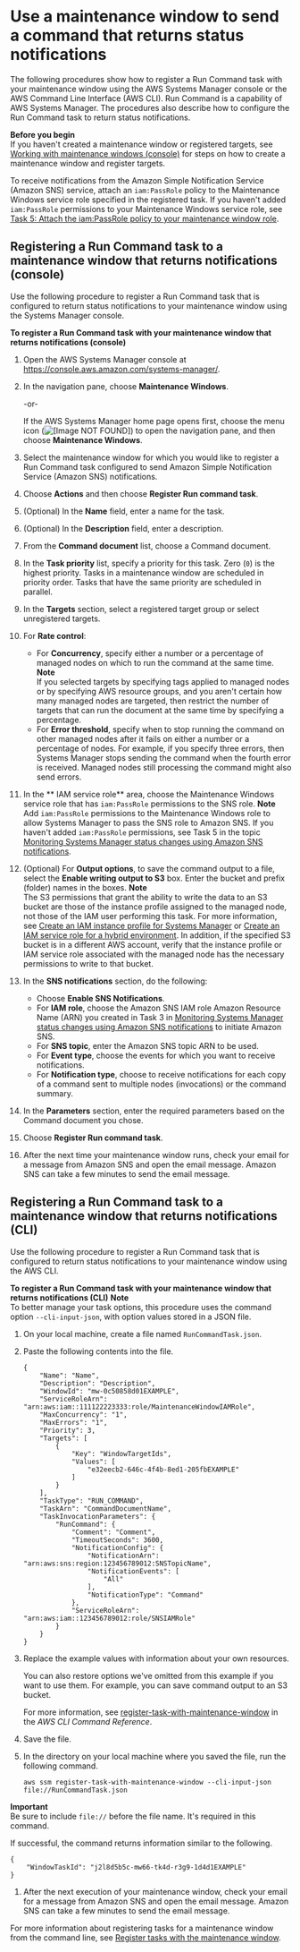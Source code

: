 # Use a maintenance window to send a command that returns status notifications<a name="monitoring-sns-mw-register"></a>

The following procedures show how to register a Run Command task with your maintenance window using the AWS Systems Manager console or the AWS Command Line Interface \(AWS CLI\)\. Run Command is a capability of AWS Systems Manager\. The procedures also describe how to configure the Run Command task to return status notifications\.

**Before you begin**  
If you haven't created a maintenance window or registered targets, see [Working with maintenance windows \(console\)](sysman-maintenance-working.md) for steps on how to create a maintenance window and register targets\.

To receive notifications from the Amazon Simple Notification Service \(Amazon SNS\) service, attach an `iam:PassRole` policy to the Maintenance Windows service role specified in the registered task\. If you haven't added `iam:PassRole` permissions to your Maintenance Windows service role, see [Task 5: Attach the iam:PassRole policy to your maintenance window role](monitoring-sns-notifications.md#monitoring-sns-passpolicy-mw)\. 

## Registering a Run Command task to a maintenance window that returns notifications \(console\)<a name="monitoring-sns-mw-register-console"></a>

Use the following procedure to register a Run Command task that is configured to return status notifications to your maintenance window using the Systems Manager console\.

**To register a Run Command task with your maintenance window that returns notifications \(console\)**

1. Open the AWS Systems Manager console at [https://console\.aws\.amazon\.com/systems\-manager/](https://console.aws.amazon.com/systems-manager/)\.

1. In the navigation pane, choose **Maintenance Windows**\.

   \-or\-

   If the AWS Systems Manager home page opens first, choose the menu icon \(![\[Image NOT FOUND\]](http://docs.aws.amazon.com/systems-manager/latest/userguide/images/menu-icon-small.png)\) to open the navigation pane, and then choose **Maintenance Windows**\.

1. Select the maintenance window for which you would like to register a Run Command task configured to send Amazon Simple Notification Service \(Amazon SNS\) notifications\.

1. Choose **Actions** and then choose **Register Run command task**\.

1. \(Optional\) In the **Name** field, enter a name for the task\.

1. \(Optional\) In the **Description** field, enter a description\.

1. From the **Command document** list, choose a Command document\.

1. In the **Task priority** list, specify a priority for this task\. Zero \(`0`\) is the highest priority\. Tasks in a maintenance window are scheduled in priority order\. Tasks that have the same priority are scheduled in parallel\.

1. In the **Targets** section, select a registered target group or select unregistered targets\.

1. For **Rate control**:
   + For **Concurrency**, specify either a number or a percentage of managed nodes on which to run the command at the same time\.
**Note**  
If you selected targets by specifying tags applied to managed nodes or by specifying AWS resource groups, and you aren't certain how many managed nodes are targeted, then restrict the number of targets that can run the document at the same time by specifying a percentage\.
   + For **Error threshold**, specify when to stop running the command on other managed nodes after it fails on either a number or a percentage of nodes\. For example, if you specify three errors, then Systems Manager stops sending the command when the fourth error is received\. Managed nodes still processing the command might also send errors\.

1. In the ** IAM service role** area, choose the Maintenance Windows service role that has `iam:PassRole` permissions to the SNS role\.
**Note**  
Add `iam:PassRole` permissions to the Maintenance Windows role to allow Systems Manager to pass the SNS role to Amazon SNS\. If you haven't added `iam:PassRole` permissions, see Task 5 in the topic [Monitoring Systems Manager status changes using Amazon SNS notifications](monitoring-sns-notifications.md)\.

1. \(Optional\) For **Output options**, to save the command output to a file, select the **Enable writing output to S3** box\. Enter the bucket and prefix \(folder\) names in the boxes\.
**Note**  
The S3 permissions that grant the ability to write the data to an S3 bucket are those of the instance profile assigned to the managed node, not those of the IAM user performing this task\. For more information, see [Create an IAM instance profile for Systems Manager](setup-instance-profile.md) or [Create an IAM service role for a hybrid environment](sysman-service-role.md)\. In addition, if the specified S3 bucket is in a different AWS account, verify that the instance profile or IAM service role associated with the managed node has the necessary permissions to write to that bucket\.

1. In the **SNS notifications** section, do the following:
   + Choose **Enable SNS Notifications**\.
   + For **IAM role**, choose the Amazon SNS IAM role Amazon Resource Name \(ARN\) you created in Task 3 in [Monitoring Systems Manager status changes using Amazon SNS notifications](monitoring-sns-notifications.md) to initiate Amazon SNS\.
   + For **SNS topic**, enter the Amazon SNS topic ARN to be used\.
   + For **Event type**, choose the events for which you want to receive notifications\.
   + For **Notification type**, choose to receive notifications for each copy of a command sent to multiple nodes \(invocations\) or the command summary\.

1. In the **Parameters** section, enter the required parameters based on the Command document you chose\.

1. Choose **Register Run command task**\.

1. After the next time your maintenance window runs, check your email for a message from Amazon SNS and open the email message\. Amazon SNS can take a few minutes to send the email message\.

## Registering a Run Command task to a maintenance window that returns notifications \(CLI\)<a name="monitoring-sns-mw-register-cli"></a>

Use the following procedure to register a Run Command task that is configured to return status notifications to your maintenance window using the AWS CLI\.

**To register a Run Command task with your maintenance window that returns notifications \(CLI\)**
**Note**  
To better manage your task options, this procedure uses the command option `--cli-input-json`, with option values stored in a JSON file\.

1. On your local machine, create a file named `RunCommandTask.json`\.

1. Paste the following contents into the file\.

   ```
   {
       "Name": "Name",
       "Description": "Description",
       "WindowId": "mw-0c50858d01EXAMPLE",
       "ServiceRoleArn": "arn:aws:iam::111122223333:role/MaintenanceWindowIAMRole",
       "MaxConcurrency": "1",
       "MaxErrors": "1",
       "Priority": 3,
       "Targets": [
           {
               "Key": "WindowTargetIds",
               "Values": [
                   "e32eecb2-646c-4f4b-8ed1-205fbEXAMPLE"
               ]
           }
       ],
       "TaskType": "RUN_COMMAND",
       "TaskArn": "CommandDocumentName",
       "TaskInvocationParameters": {
           "RunCommand": {
               "Comment": "Comment",
               "TimeoutSeconds": 3600,
               "NotificationConfig": {
                   "NotificationArn": "arn:aws:sns:region:123456789012:SNSTopicName",
                   "NotificationEvents": [
                       "All"
                   ],
                   "NotificationType": "Command"
               },
               "ServiceRoleArn": "arn:aws:iam::123456789012:role/SNSIAMRole"
           }
       }
   }
   ```

1. Replace the example values with information about your own resources\. 

   You can also restore options we've omitted from this example if you want to use them\. For example, you can save command output to an S3 bucket\. 

   For more information, see [register\-task\-with\-maintenance\-window](https://docs.aws.amazon.com/cli/latest/reference/ssm/register-task-with-maintenance-window.html) in the *AWS CLI Command Reference*\.

1. Save the file\.

1. In the directory on your local machine where you saved the file, run the following command\.

   ```
   aws ssm register-task-with-maintenance-window --cli-input-json file://RunCommandTask.json
   ```
**Important**  
Be sure to include `file://` before the file name\. It's required in this command\.

   If successful, the command returns information similar to the following\.

   ```
   {
       "WindowTaskId": "j2l8d5b5c-mw66-tk4d-r3g9-1d4d1EXAMPLE"
   }
   ```

1. After the next execution of your maintenance window, check your email for a message from Amazon SNS and open the email message\. Amazon SNS can take a few minutes to send the email message\.

For more information about registering tasks for a maintenance window from the command line, see [Register tasks with the maintenance window](mw-cli-tutorial-tasks.md)\.